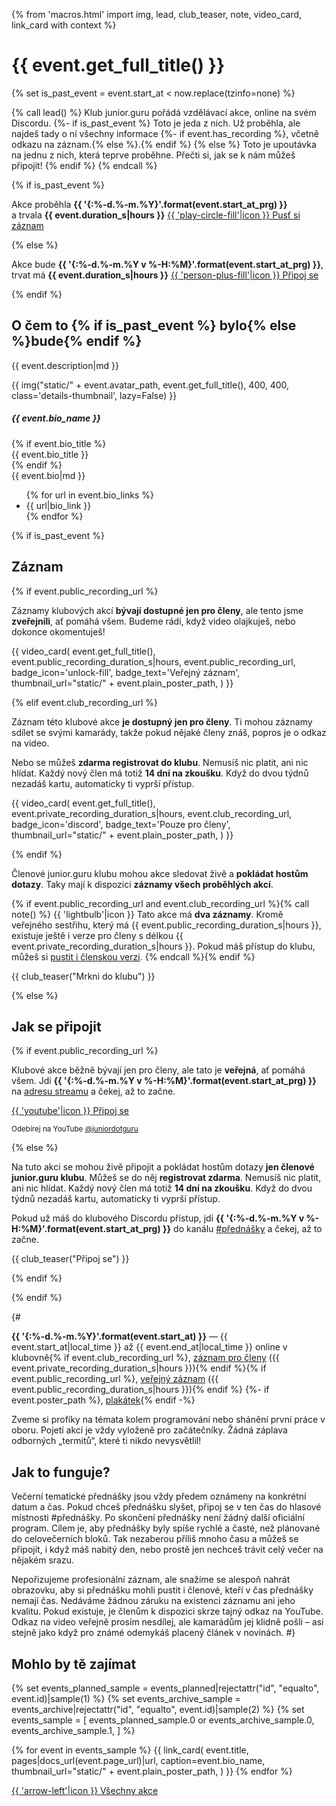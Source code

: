 {% from 'macros.html' import img, lead, club_teaser, note, video_card, link_card with context %}

# {{ event.get_full_title() }}

{% set is_past_event = event.start_at < now.replace(tzinfo=none) %}

{% call lead() %}
Klub junior.guru pořádá vzdělávací akce, online na svém Discordu.
{%- if is_past_event %}
  Toto je jeda z nich. Už proběhla, ale najdeš tady o ní všechny informace
  {%- if event.has_recording %}, včetně odkazu na záznam.{% else %}.{% endif %}
{% else %}
  Toto je upoutávka na jednu z nich, která teprve proběhne. Přečti si, jak se k nám můžeš připojit!
{% endif %}
{% endcall %}

{% if is_past_event %}
<p class="c2a airy">
  <span class="c2a-text display">
    Akce proběhla <strong>{{ '{:%-d.%-m.%Y}'.format(event.start_at_prg) }}</strong>
    a trvala <strong>{{ event.duration_s|hours }}</strong>
  </span>
  <a class="c2a-button" href="#zaznam">{{ 'play-circle-fill'|icon }} Pusť si záznam</a>
</p>
{% else %}
<p class="c2a airy">
  <span class="c2a-text display">
    Akce bude <strong>{{ '{:%-d.%-m.%Y v %-H:%M}'.format(event.start_at_prg) }}</strong>,
    trvat má <strong>{{ event.duration_s|hours }}</strong>
  </span>
  <a class="c2a-button pulse" href="#jak-se-pripojit">{{ 'person-plus-fill'|icon }} Připoj se</a>
</p>
{% endif %}

## O čem to {% if is_past_event %} bylo{% else %}bude{% endif %}

{{ event.description|md }}

<div class="standout details">
  <div class="details-info avatar">
    <div class="details-image">
      {{ img("static/" + event.avatar_path, event.get_full_title(), 400, 400, class='details-thumbnail', lazy=False) }}
    </div>
    <div class="details-body">
      <h5 class="details-heading">{{ event.bio_name }}</h5>
      {% if event.bio_title %}
        <div class="details-text compact">{{ event.bio_title }}</div>
      {% endif %}
      <div class="details-text">
        {{ event.bio|md }}
        <ul class="icon-links">
          {% for url in event.bio_links %}
            <li>{{ url|bio_link }}</li>
          {% endfor %}
        </ul>
      </div>
    </div>
  </div>
</div>

{% if is_past_event %}

## Záznam

{% if event.public_recording_url %}

Záznamy klubových akcí **bývají dostupné jen pro členy**, ale tento jsme **zveřejnili**, ať pomáhá všem.
Budeme rádi, když video olajkuješ, nebo dokonce okomentuješ!

{{ video_card(
  event.get_full_title(),
  event.public_recording_duration_s|hours,
  event.public_recording_url,
  badge_icon='unlock-fill',
  badge_text='Veřejný záznam',
  thumbnail_url="static/" + event.plain_poster_path,
) }}

{% elif event.club_recording_url %}

Záznam této klubové akce **je dostupný jen pro členy**. Ti mohou záznamy sdílet se svými kamarády, takže pokud nějaké členy znáš, popros je o odkaz na video.

Nebo se můžeš **zdarma registrovat do klubu**. Nemusíš nic platit, ani nic hlídat. Každý nový člen má totiž **14 dní na zkoušku**. Když do dvou týdnů nezadáš kartu, automaticky ti vyprší přístup.

{{ video_card(
  event.get_full_title(),
  event.private_recording_duration_s|hours,
  event.club_recording_url,
  badge_icon='discord',
  badge_text='Pouze pro členy',
  thumbnail_url="static/" + event.plain_poster_path,
) }}

{% endif %}

Členové junior.guru klubu mohou akce sledovat živě a **pokládat hostům dotazy**. Taky mají k dispozici **záznamy všech proběhlých akcí**.

{% if event.public_recording_url and event.club_recording_url %}{% call note() %}
  {{ 'lightbulb'|icon }} Tato akce má **dva záznamy**. Kromě veřejného sestřihu, který má {{ event.public_recording_duration_s|hours }}, existuje ještě i verze pro členy s délkou {{ event.private_recording_duration_s|hours }}. Pokud máš přístup do klubu, můžeš si <a href="{{ event.club_recording_url }}" target="_blank" rel="noopener">pustit i členskou verzi</a>.
{% endcall %}{% endif %}

{{ club_teaser("Mrkni do klubu") }}

{% else %}

## Jak se připojit

{% if event.public_recording_url %}

Klubové akce běžně bývají jen pro členy, ale tato je **veřejná**, ať pomáhá všem.
Jdi **{{ '{:%-d.%-m.%Y v %-H:%M}'.format(event.start_at_prg) }}** na <a href="{{ event.public_recording_url }}" target="_blank" rel="noopener">adresu streamu</a> a čekej, až to začne.

<div class="c2a compact">
  <a class="c2a-button brand-button youtube" href="{{ event.public_recording_url }}" target="_blank" rel="noopener">
    {{ 'youtube'|icon }}
    Připoj se
  </a>
  <p class="c2a-text">
    <small>Odebírej na YouTube <a href="https://www.youtube.com/@juniordotguru/" target="_blank" rel="noopener">@juniordotguru</a></small>
  </p>
</div>

{% else %}

Na tuto akci se mohou živě připojit a pokládat hostům dotazy **jen členové junior.guru klubu**. Můžeš se do něj **registrovat zdarma**. Nemusíš nic platit, ani nic hlídat. Každý nový člen má totiž **14 dní na zkoušku**. Když do dvou týdnů nezadáš kartu, automaticky ti vyprší přístup.

Pokud už máš do klubového Discordu přístup, jdi **{{ '{:%-d.%-m.%Y v %-H:%M}'.format(event.start_at_prg) }}** do kanálu <a href="https://discord.com/channels/769966886598737931/1075814161138860135" target="_blank" rel="noopener">#přednášky</a> a čekej, až to začne.

{{ club_teaser("Připoj se") }}

{% endif %}

{% endif %}


{#
<p>
  <strong>{{ '{:%-d.%-m.%Y}'.format(event.start_at) }}</strong>
  —
  {{ event.start_at|local_time }} až {{ event.end_at|local_time }} online v klubovně</strong>{% if event.club_recording_url %},
  <a href="{{ event.club_recording_url }}">záznam pro členy</a> ({{ event.private_recording_duration_s|hours }}){% endif %}{% if event.public_recording_url %},
  <a href="{{ event.public_recording_url }}">veřejný záznam</a> ({{ event.public_recording_duration_s|hours }}){% endif %}
  {%- if event.poster_path %}, <a href="{{ ("static/" + event.poster_path)|url }}">plakátek</a>{% endif -%}
</p>

Zveme si profíky na témata kolem programování nebo shánění první práce v oboru.
  Pojetí akcí je vždy vyloženě pro začátečníky.
  Žádná záplava odborných „termitů“, které ti nikdo nevysvětlil!

## Jak to funguje?

Večerní tematické přednášky jsou vždy předem oznámeny na konkrétní datum a čas. Pokud chceš přednášku slyšet, připoj se v ten čas do hlasové místnosti #přednášky. Po skončení přednášky není žádný další oficiální program. Cílem je, aby přednášky byly spíše rychlé a časté, než plánované do celovečerních bloků. Tak nezaberou příliš mnoho času a můžeš se připojit, i když máš nabitý den, nebo prostě jen nechceš trávit celý večer na nějakém srazu.

Nepořizujeme profesionální záznam, ale snažíme se alespoň nahrát obrazovku, aby si přednášku mohli pustit i členové, kteří v čas přednášky nemají čas. Nedáváme žádnou záruku na existenci záznamu ani jeho kvalitu. Pokud existuje, je členům k dispozici skrze tajný odkaz na YouTube. Odkaz na video veřejně prosím nesdílej, ale kamarádům jej klidně pošli – asi stejně jako když pro známé odemykáš placený článek v novinách.
#}

## Mohlo by tě zajímat

<div class="link-cards wide">
{% set events_planned_sample = events_planned|rejectattr("id", "equalto", event.id)|sample(1) %}
{% set events_archive_sample = events_archive|rejectattr("id", "equalto", event.id)|sample(2) %}
{% set events_sample = [
  events_planned_sample.0 or events_archive_sample.0,
  events_archive_sample.1,
] %}

{% for event in events_sample %}
{{ link_card(
  event.title,
  pages|docs_url(event.page_url)|url,
  caption=event.bio_name,
  thumbnail_url="static/" + event.plain_poster_path,
) }}
{% endfor %}
</div>

<div class="pagination">
  <div class="pagination-control">
    <a href="{{ (page|parent_page).url|url }}" class="pagination-button">
      {{ 'arrow-left'|icon }}
      Všechny akce
    </a>
  </div>
</div>
